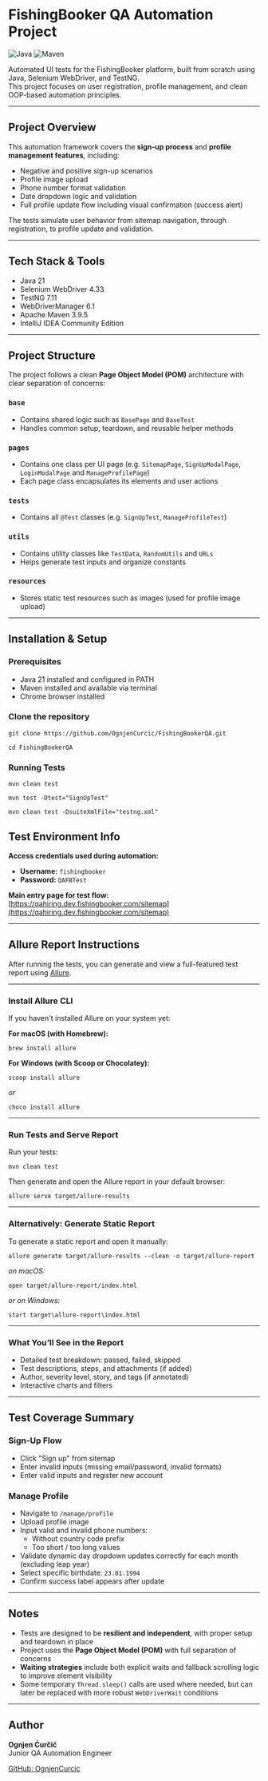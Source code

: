 # FishingBooker QA Automation Project

![Java](https://img.shields.io/badge/language-Java%2021-blue.svg)
![Maven](https://img.shields.io/badge/build-Maven-green.svg)

Automated UI tests for the FishingBooker platform, built from scratch using Java, Selenium WebDriver, and TestNG.  
This project focuses on user registration, profile management, and clean OOP-based automation principles.

---

## Project Overview

This automation framework covers the **sign-up process** and **profile management features**, including:

- Negative and positive sign-up scenarios
- Profile image upload
- Phone number format validation
- Date dropdown logic and validation
- Full profile update flow including visual confirmation (success alert)

The tests simulate user behavior from sitemap navigation, through registration, to profile update and validation.

---

## Tech Stack & Tools

- Java 21
- Selenium WebDriver 4.33
- TestNG 7.11
- WebDriverManager 6.1
- Apache Maven 3.9.5
- IntelliJ IDEA Community Edition

---

## Project Structure

The project follows a clean **Page Object Model (POM)** architecture with clear separation of concerns:

### `base`
- Contains shared logic such as `BasePage` and `BaseTest`
- Handles common setup, teardown, and reusable helper methods

### `pages`
- Contains one class per UI page (e.g. `SitemapPage`, `SignUpModalPage`, `LoginModalPage` and `ManageProfilePage`)
- Each page class encapsulates its elements and user actions

### `tests`
- Contains all `@Test` classes (e.g. `SignUpTest`, `ManageProfileTest`)

### `utils`
- Contains utility classes like `TestData`, `RandomUtils` and `URLs`
- Helps generate test inputs and organize constants

### `resources`
- Stores static test resources such as images (used for profile image upload)

---

## Installation & Setup

### Prerequisites

- Java 21 installed and configured in PATH
- Maven installed and available via terminal
- Chrome browser installed

### Clone the repository

```
git clone https://github.com/OgnjenCurcic/FishingBookerQA.git
```

```
cd FishingBookerQA
```

### Running Tests

```
mvn clean test
```

```
mvn test -Dtest="SignUpTest"
```

```
mvn clean test -DsuiteXmlFile="testng.xml"
```

## Test Environment Info

**Access credentials used during automation:**

- **Username:** `fishingbooker`
- **Password:** `QAFBTest`

**Main entry page for test flow:**  
[https://qahiring.dev.fishingbooker.com/sitemap](https://qahiring.dev.fishingbooker.com/sitemap)

---

## Allure Report Instructions

After running the tests, you can generate and view a full-featured test report using [Allure](https://docs.qameta.io/allure/).

---

### Install Allure CLI

If you haven't installed Allure on your system yet:

**For macOS (with Homebrew):**

```
brew install allure
```

**For Windows (with Scoop or Chocolatey):**

```
scoop install allure
```

_or_

```
choco install allure
```

---

### Run Tests and Serve Report

Run your tests:

```
mvn clean test
```

Then generate and open the Allure report in your default browser:

```
allure serve target/allure-results
```

---

### Alternatively: Generate Static Report

To generate a static report and open it manually:

```
allure generate target/allure-results --clean -o target/allure-report
```

_on macOS:_

```
open target/allure-report/index.html
```

_or on Windows:_

```
start target\allure-report\index.html
```

---

### What You’ll See in the Report

- Detailed test breakdown: passed, failed, skipped
- Test descriptions, steps, and attachments (if added)
- Author, severity level, story, and tags (if annotated)
- Interactive charts and filters

---

## Test Coverage Summary

### Sign-Up Flow
- Click "Sign up" from sitemap
- Enter invalid inputs (missing email/password, invalid formats)
- Enter valid inputs and register new account

### Manage Profile
- Navigate to `/manage/profile`
- Upload profile image
- Input valid and invalid phone numbers:
    - Without country code prefix
    - Too short / too long values
- Validate dynamic day dropdown updates correctly for each month (excluding leap year)
- Select specific birthdate: `23.01.1994`
- Confirm success label appears after update

---

## Notes

- Tests are designed to be **resilient and independent**, with proper setup and teardown in place
- Project uses the **Page Object Model (POM)** with full separation of concerns
- **Waiting strategies** include both explicit waits and fallback scrolling logic to improve element visibility
- Some temporary `Thread.sleep()` calls are used where needed, but can later be replaced with more robust `WebDriverWait` conditions

---

## Author

**Ognjen Ćurčić**  
Junior QA Automation Engineer

[GitHub: OgnjenCurcic](https://github.com/OgnjenCurcic)



